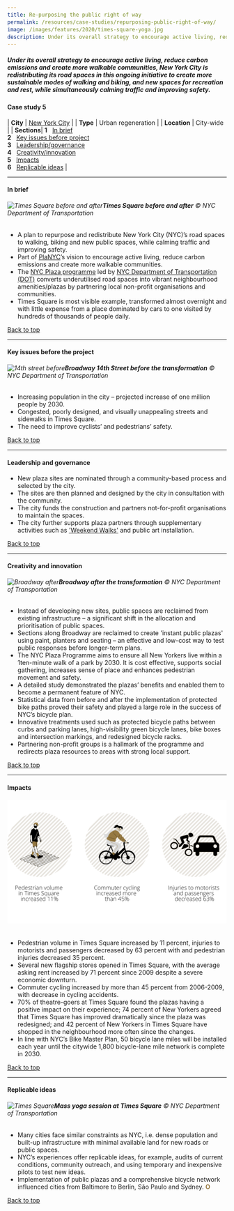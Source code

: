 ```yaml
---
title: Re-purposing the public right of way
permalink: /resources/case-studies/repurposing-public-right-of-way/
image: /images/features/2020/times-square-yoga.jpg
description: Under its overall strategy to encourage active living, reduce carbon emissions and create more walkable communities, New York City is redistributing its road spaces in this ongoing initiative to create more sustainable modes of walking and biking, and new spaces for recreation and rest, while simultaneously calming traffic and improving safety.
---
```


##### Under its overall strategy to encourage active living, reduce carbon emissions and create more walkable communities, New York City is redistributing its road spaces in this ongoing initiative to create more sustainable modes of walking and biking, and new spaces for recreation and rest, while simultaneously calming traffic and improving safety. 

#### **Case study 5**

| **City** | [New York City](/nyc/) |
| **Type** | Urban regeneration |
| **Location** | City-wide |
| **Sections**| **1** &nbsp; [In brief](#in-brief) <br> **2** &nbsp; [Key issues before project](#key-issues-before-the-project) <br> **3** &nbsp; [Leadership/governance](#leadership-and-governance) <br> **4** &nbsp; [Creativity/innovation](#creativity-and-innovation) <br> **5** &nbsp; [Impacts](#impacts) <br> **6** &nbsp; [Replicable ideas](#replicable-ideas) |

---

#### **In brief**

###### ![Times Square before and after](/images/features/2020/times-square-before-after.jpg/)**Times Square before and after** © NYC Department of Transportation

- A plan to repurpose and redistribute New York City (NYC)’s road spaces to walking, biking and new public spaces, while calming traffic and improving safety. 
- Part of [PlaNYC](http://www.nyc.gov/html/planyc/downloads/pdf/140422_PlaNYCP-Report_FINAL_Web.pdf)’s vision to encourage active living, reduce carbon emissions and create more walkable communities. 
- The [NYC Plaza programme](https://www1.nyc.gov/html/dot/html/pedestrians/nyc-plaza-program.shtml) led by [NYC Department of Transportation (DOT)](https://www.dot.ny.gov/index) converts underutilised road spaces into vibrant neighbourhood amenities/plazas by partnering local non-profit organisations and communities.
- Times Square is most visible example, transformed almost overnight and with little expense from a place dominated by cars to one visited by hundreds of thousands of people daily. 

[Back to top](#case-study-5)

---

#### **Key issues before the project**

###### ![14th street before](/images/features/2020/14th-street-before.jpg/)**Broadway 14th Street before the transformation** © NYC Department of Transportation

- Increasing population in the city – projected increase of one million people by 2030. 
- Congested, poorly designed, and visually unappealing streets and sidewalks in Times Square.
- The need to improve cyclists’ and pedestrians’ safety.

[Back to top](#case-study-5)

---

#### **Leadership and governance**

- New plaza sites are nominated through a community-based process and selected by the city. 
- The sites are then planned and designed by the city in consultation with the community. 
- The city funds the construction and partners not-for-profit organisations to maintain the spaces.
- The city further supports plaza partners through supplementary activities such as ['Weekend Walks'](https://www1.nyc.gov/html/dot/weekendwalks/html/home/home.shtml) and public art installation.

[Back to top](#case-study-5)

---

#### **Creativity and innovation**

###### ![Broadway after](/images/features/2020/broadway-after.jpg/)**Broadway after the transformation** © NYC Department of Transportation

- Instead of developing new sites, public spaces are reclaimed from existing infrastructure – a significant shift in the allocation and prioritisation of public spaces. 
- Sections along Broadway are reclaimed to create 'instant public plazas' using paint, planters and seating – an effective and low-cost way to test public responses before longer-term plans. 
- The NYC Plaza Programme aims to ensure all New Yorkers live within a 1ten-minute walk of a park by 2030. It is cost effective, supports social gathering, increases sense of place and enhances pedestrian movement and safety.
- A detailed study demonstrated the plazas’ benefits and enabled them to become a permanent feature of NYC. 
- Statistical data from before and after the implementation of protected bike paths proved their safety and played a large role in the success of NYC’s bicycle plan. 
- Innovative treatments used such as protected bicycle paths between curbs and parking lanes, high-visibility green bicycle lanes, bike boxes and intersection markings, and redesigned bicycle racks. 
- Partnering non-profit groups is a hallmark of the programme and redirects plaza resources to areas with strong local support. 

[Back to top](#case-study-5)

---

#### **Impacts**

###### ![Impacts](/images/features/2020/impacts-nyc3.png/)

- Pedestrian volume in Times Square increased by 11 percent, injuries to motorists and passengers decreased by 63 percent with and pedestrian injuries decreased 35 percent. 
- Several new flagship stores opened in Times Square, with the average asking rent increased by 71 percent since 2009 despite a severe economic downturn.
- Commuter cycling increased by more than 45 percent from 2006-2009, with decrease in cycling accidents.
- 70% of theatre-goers at Times Square found the plazas having a positive impact on their experience; 74 percent of New Yorkers agreed that Times Square has improved dramatically since the plaza was redesigned; and 42 percent of New Yorkers in Times Square have shopped in the neighbourhood more often since the changes.
- In line with NYC’s Bike Master Plan, 50 bicycle lane miles will be installed each year until the citywide 1,800 bicycle-lane mile network is complete in 2030.

[Back to top](#case-study-5)

---

#### **Replicable ideas**

###### ![Times Square](/images/features/2020/times-square-yoga.jpg/)**Mass yoga session at Times Square** © NYC Department of Transportation

- Many cities face similar constraints as NYC, i.e. dense population and built-up infrastructure with minimal available land for new roads or public spaces.
- NYC’s experiences offer replicable ideas, for example, audits of current conditions, community outreach, and using temporary and inexpensive pilots to test new ideas. 
- Implementation of public plazas and a comprehensive bicycle network influenced cities from Baltimore to Berlin, São Paulo and Sydney. **<font color="#967942">O</font>**

[Back to top](#case-study-5)
